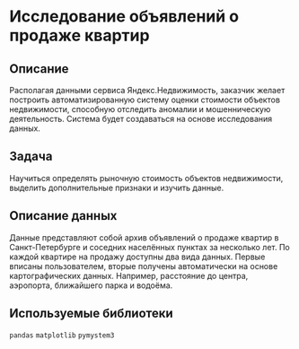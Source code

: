 # Исследование объявлений о продаже квартир
## Описание
Располагая данными сервиса Яндекс.Недвижимость, заказчик желает построить автоматизированную систему оценки стоимости объектов недвижимости, способную отследить аномалии и мошенническую деятельность. Система будет создаваться на основе исследования данных.

## Задача
Научиться определять рыночную стоимость объектов недвижимости, выделить дополнительные признаки и изучить данные.

## Описание данных
Данные представляют собой архив объявлений о продаже квартир в Санкт-Петербурге и соседних населённых пунктах за несколько лет. По каждой квартире на продажу доступны два вида данных. Первые вписаны пользователем, вторые получены автоматически на основе картографических данных. Например, расстояние до центра, аэропорта, ближайшего парка и водоёма. 

## Используемые библиотеки
`pandas` `matplotlib` `pymystem3`
